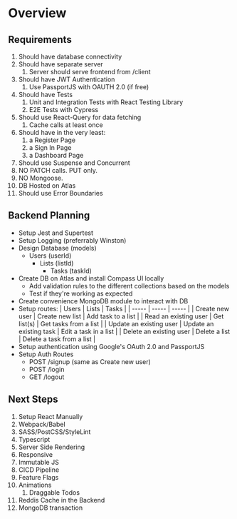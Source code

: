 # Overview

## Requirements

1. Should have database connectivity
2. Should have separate server
   1. Server should serve frontend from /client
3. Should have JWT Authentication
   1. Use PassportJS with OAUTH 2.0 (if free)
4. Should have Tests
   1. Unit and Integration Tests with React Testing Library
   2. E2E Tests with Cypress
5. Should use React-Query for data fetching
   1. Cache calls at least once
6. Should have in the very least:
   1. a Register Page
   2. a Sign In Page
   3. a Dashboard Page
7. Should use Suspense and Concurrent
8. NO PATCH calls. PUT only.
9. NO Mongoose.
10. DB Hosted on Atlas
11. Should use Error Boundaries

## Backend Planning

- Setup Jest and Supertest
- Setup Logging (preferrably Winston)
- Design Database (models)
  - Users (userId)
    - Lists (listId)
      - Tasks (taskId)
- Create DB on Atlas and install Compass UI locally
  - Add validation rules to the different collections based on the models
  - Test if they're working as expected
- Create convenience MongoDB module to interact with DB
- Setup routes:
  | Users | Lists | Tasks |
  | ----- | ----- | ----- |
  | Create new user | Create new list | Add task to a list |
  | Read an existing user | Get list(s) | Get tasks from a list |
  | Update an existing user | Update an existing task | Edit a task in a list |
  | Delete an existing user | Delete a list | Delete a task from a list |
- Setup authentication using Google's OAuth 2.0 and PassportJS
- Setup Auth Routes
  - POST /signup (same as Create new user)
  - POST /login
  - GET /logout

## Next Steps

1. Setup React Manually
2. Webpack/Babel
3. SASS/PostCSS/StyleLint
4. Typescript
5. Server Side Rendering
6. Responsive
7. Immutable JS
8. CICD Pipeline
9. Feature Flags
10. Animations
    1. Draggable Todos
11. Reddis Cache in the Backend
12. MongoDB transaction

